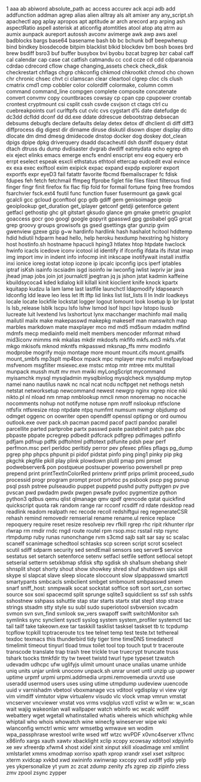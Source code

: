 1
aaa
ab
abiword
absolute_path
ac
access
accurev
ack
acpi
adb
add
addfunction
addman
agrep
alias
alien
alltray
als
alt
amixer
any
any_script.sh
apachectl
apg
aplay
apropos
apt
aptitude
ar
arch
arecord
arp
arping
ash
aspectRatio
aspell
asterisk
at
aticonfig
atomtitles
atool
atop
atq
atrm
au
aumix
aunpack
aureport
autossh
avconv
avimerge
awk
awp
aws
axel
badblocks
bargs
base64
basename
bash
bb
bc
bchunk
bdf
beepwhenup
bind
bindkey
biosdecode
bitpim
blacklist
blkid
blockdev
bm
bosh
boxes
brd
brew
bsdiff
bsro3
buf
buffer
busybox
bvi
byobu
bzcat
bzgrep
bzr
cabal
caff
cal
calendar
cap
case
cat
catfish
catmandu
cc
ccd
ccze
cd
cdd
cdparanoia
cdrdao
cdrecord
cflow
chage
changing_assets
check
check_disk
checkrestart
chflags
chgrp
chkconfig
chkmod
chkrootkit
chmod
cho
chown
chr
chronic
chsec
chvt
ci
clamscan
clear
cleartool
clgrep
cloc
cls
clush
cmatrix
cmd1
cmp
cobbler
color
colordiff
colormake,
column
comm
command
command_line
compgen
complete
composite
concatenate
convert
convmv
copy
countbraces
cowsay
cp
cpan
cpp
cpupower
crontab
crontest
cryptmount
csi
csplit
cssh
csvde
csvjson
ct
ctags
ctrl
cu
cuebreakpoints
curl
curlftpfs
cut
cvlc
cvs
cygstart
d%
date
datefudge
dc
dc3dd
dcfldd
dconf
dd
dd.exe
ddate
ddrescue
debootstrap
debsecan
debsums
debugfs
declare
defaults
delay
detex
detox
df
dhclient
di
diff
diff3
diffprocess
dig
digest
dir
dirname
diruse
diskutil
disown
disper
display
ditto
dlocate
dm
dmd
dmesg
dmidecode
dnstop
docker
dog
doskey
dot_clean
dpigs
dpipe
dpkg
driverquery
dsadd
dscacheutil
dsh
dsniff
dsquery
dstat
dtach
dtruss
du
dump
dvdisaster
dvgrab
dwdiff
eatmydata
echo
egrep
eh
eix
eject
elinks
emacs
emerge
encfs
endnl
enscript
env
eog
equery
erb
errpt
eselect
espeak
esxcli
ethstatus
ethtool
ettercap
eudcedit
eval
evince
ex
exa
exec
exiftool
exim
exipick
expac
expand
expdp
explorer
export
exportfs
expr
eyeD3
fail
fatattr
favorite
fbcmd
fbemailscraper
fc
fdisk
fdupes
feh
fetch
fetchmail
ffmpeg
ffprobe
figlet
file
files
filext
filterous
find
finger
fingr
finit
firefox
fix
flac
flip
fold
for
formail
fortune
fping
free
fromdos
fsarchvier
fsck.ext4
fsutil
func
function
fuser
fusermount
ga
gawk
gcal
gcalcli
gcc
gcloud
gconftool
gcp
gdb
gdiff
gem
genisoimage
geoip
geoiplookup
get_duration
get_iplayer
getconf
getdji
getenforce
getent
getfacl
gethostip
ghc
git
gitstart
gksudo
glance
gm
gmake
gmetric
gnuplot
goaccess
gocr
goo
googl
google
gopyrit
gpasswd
gpg
gpsbabel
gqG
grcat
grep
groovy
groups
growisofs
gs
gsed
gsettings
gtar
gunzip
gvim
gwenview
gzexe
gzip
g~w
hardinfo
hardlink
hash
hashalot
hcitool
hddtemp
hdid
hdiutil
hdparm
head
hello,
help
heroku
hexdump
hexstring
hg
history
host
hostinfo.sh
hostname
hpacucli
hping3
htlatex
htop
htpdate
hwclock
hwinfo
icacls
icedove
iconv
icotool
id
identify
if
ifconfig
ifdata
ifs
ifstat
imap
img
import
imv
in
indent
info
infocmp
init
inkscape
inotifywait
install
instfix
inxi
ionice
ioreg
iostat
iotop
iozone
ip
ipcalc
ipconfig
ipcs
iperf
iptables
iptraf
isKsh
isainfo
iscsiadm
isgd
isoinfo
iw
iwconfig
iwlist
iwpriv
jar
java
jhead
jmap
jobs
join
jot
journalctl
jpegtran
jq
js
jshon
jstat
kadmin
kaffeine
kbuildsycoca4
kded
kdialog
kill
killall
kinit
kioclient
knife
knock
kpartx
kquitapp
kudzu
la
lam
lame
last
lastfile
launchctl
ldapmodify
ldapsearch
ldconfig
ldd
leave
leo
less
let
lft
lftp
lid
links
list
list_lists
ll
ln
lndir
loadkeys
locale
locate
lockfile
lockstat
logger
logout
lomount
look
losetup
lp
lpr
lpstat
ls
lsb_release
lsblk
lscpu
lsfo
lshw
lsmod
lsof
lspci
lspv
lstopo
lsusb
lucreate
luit
lvextend
lvs
lxshortcut
lynx
macchanger
machinfo
mail
mailq
mailutil
mailx
make
makepasswd
makepkg
makeself
man
manswitch
map
marbles
markdown
mate
maxplayer
mco
md
md5
md5sum
mdadm
mdfind
mdmfs
mecp
mediainfo
meld
melt
members
mencoder
mformat
mhwd
mid3iconv
mimms
mk
mkalias
mkdir
mkdosfs
mkfifo
mkfs.ext3
mkfs.vfat
mkgo
mkisofs
mknod
mkntfs
mkpasswd
mksnap_ffs
mmv
modinfo
modprobe
mogrify
mojo
montage
more
mount
mount.cifs
mount.gmailfs
mount_smbfs
mp3splt
mp4box
mpack
mpc
mplayer
mpv
msfcli
msfpayload
msfvenom
msgfilter
msiexec.exe
mstsc
mtop
mtr
mtree
mtx
multitail
munpack
mussh
mutt
mv
mvn
mwiki
myLongScript
mycommand
myisamchk
mysql
mysqladmin
mysqlbinlog
mysqlcheck
mysqldump
mytop
namei
nano
nautilus
nawk
nc
ncal
ncat
ncdu
ncftpget
net
nethogs
netsh
netstat
networksetup
newcommand
newest
newgrp
nginx
ngrep
nice
niki
nikto.pl
nl
nload
nm
nmap
nmblookup
nmcli
nmon
nnoremap
no
nocache
nocomments
nohup
not
notifyme
notuse
npm
nroff
nslookup
ntfsclone
ntfsfix
ntfsresize
ntop
ntpdate
ntpq
numfmt
numsum
nwmgr
objdump
od
odmget
oggenc
on
oowriter
open
opendiff
openssl
optipng
or
ord
oumou
outlook.exe
over
pack.sh
pacman
pacmd
pacof
pactl
pandoc
parallel
parcellite
parted
partprobe
partx
passwd
paste
pastebinit
patch
pax
pbc
pbpaste
pbpate
pcregrep
pdbedit
pdfcrack
pdfgrep
pdfimages
pdfinfo
pdfjam
pdfnup
pdftk
pdftohtml
pdftotext
pdfunite
pdsh
pear
perf
perfmon.msc
perl
perldoc
perltidy
perror
pev
pfexec
pfiles
pflags
pg_dump
pgrep
php
phpcs
phpunit
pi
pidof
pidstat
pinfo
ping
ping1
pinky
pip
pkg
pkgchk
pkgfile
pkill
play
plink
plowdown
plutil
pmap
pmi
pmset
podwebserver&
pon
postqueue
postsuper
poweriso
powershell
pr
prep
prepend
print
printTextInColorRed
printenv
printf
prips
prlimit
proceed_sudo
processid
progr
program
prompt
proot
prtvtoc
ps
psbook
pscp
psg
psnup
psql
pssh
pstree
pulseaudio
puppet
puppetd
pushd
putty
puttygen
pv
pve
pvscan
pwd
pwdadm
pwdx
pwgen
pwsafe
pydoc
pygmentize
python
python3
qdbus
qemu
qlist
qlmanage
qmv
qpdf
qrencode
qstat
quickfind
quickscript
quota
rak
random
range
rar
rcconf
rcsdiff
rd
rdate
rdesktop
read
readlink
readom
realpath
rec
recode
recoll
redshiftgui
reg
regenerateCSR
rehash
remind
removedir
remserial
rename
rename.ul
renice
replace
repoquery
require
reset
resize
resolveip
rev
rfkill
rgrep
rhc
ripit
rkhunter
rlpr
rlwrap
rm
rmdir
rndc
rngd
route
routel
rpm
rsop.msc
rsstail
rstp
rsync
rtmpdump
ruby
runas
runonchange
rvm
s3cmd
sajb
salt
sar
say
sc
scalac
scanelf
scanimage
schedtool
schtasks
scp
screen
script
scrot
scselect
scutil
sdiff
sdparm
security
sed
sendEmail
sensors
seq
server$
service
sestatus
set
setarch
setenforce
setenv
setfacl
setfile
setfont
setlocal
setopt
setserial
setterm
setxkbmap
sfdisk
sftp
sgdisk
sh
sha1sum
shebang
shelr
shnsplit
shopt
shorty
shout
show
showkey
shred
shuf
shutdown
sips
skill
skype
sl
slapcat
slave
sleep
slocate
sloccount
slow
slpappasswd
smartctl
smartypants
smbcacls
smbclient
smbget
smbmount
smbpasswd
smem
snarf
sniff_host:
snmpwalk
socat
sockstat
soffice
soft
sort
sort_csn
sortwc
source
sox
soxi
spacecmd
split
sprunge
sqlite3
squidclient
ss
ssf
ssh
sshfs
sshostnew
sshpass
sshuttle
stap
star
starts
startx
stat
step1
stop
strace
strings
stsadm
stty
style
su
subl
sudo
superiotool
svbversion
svcadm
svmon
svn
svn_find
svnlook
sw_vers
swapoff
swift
switchMonitor
sxh
symlinks
sync
synclient
sysctl
syslog
system
system_profiler
systemctl
tac
tail
tailf
take
takeown.exe
tar
taskkill
tasklist
tasksel
taskset
tb
tc
tcpdump
tcpflow
tcpkill
tcptraceroute
tcs
tee
telnet
temp
test
teste.txt
tethereal
texdoc
texmacs
this
thunderbird
tidy
tiger
time
timeDNS
timedatectl
timelimit
timeout
tinyurl
tload
tmux
toilet
tool
top
touch
tput
tr
traceroute
transcode
translate
trap
trash
tree
trickle
true
truecrypt
truncate
truss
tshark
tsocks
ttmkfdir
tty
tw
tweet
twistd
twurl
type
typeset
tzwatch
udevadm
udhcpc
ufw
uglifyjs
ulimit
umount
unace
unalias
uname
unhide
uniq
units
unjar
unlink
unoconv
unpack.sh
unrar
unset
until
unzip
up
upower
uptime
urpmf
urpmi
urpmi.addmedia
urpmi.removemedia
urxvtd
use
useradd
usermod
users
uses
using
utime
utmpdump
uudeview
uuencode
uuid
v
varnishadm
vbetool
vboxmanage
vcs
vditool
vgdisplay
vi
view
vigr
vim
vimdiff
vimtutor
vipw
virtualenv
visudo
vlc
vlock
vmap
vmrun
vmstat
vncserver
vncviewer
vnstat
vos
vrms
vsqlplus
vzctl
vzlist
w
w3m
w:
w_scan
wait
wajig
wakeonlan
wall
wallpaper
watch
wbinfo
wc
wcalc
wdiff
webattery
wget
wgetall
whatinstalled
whatis
whereis
which
whichpkg
while
whiptail
who
whois
whowatch
wine
winecfg
wineserver
wipe
wki
wlanconfig
wmctrl
wmic
wmr
wmsetbg
wmwave
wn
wodim
wpa_passphrase
wrestool
write
wsed
wtf
wtzc
wvPDF
x0vnc4server
x11vnc
x86info
xargs
xauth
xawtv
xbacklight
xclip
xcopy
xcowsay
xdotool
xdpyinfo
xe
xev
xfreerdp
xfwm4
xhost
xidel
xinit
xinput
xkill
xloadimage
xml
xmllint
xmlstarlet
xmms
xmodmap
xorriso
xpath
xprop
xrandr
xsel
xset
xsltproc
xterm
xvidcap
xvkbd
xwd
xwininfo
xwinwrap
xxcopy
xxd
xxdiff
ydip
yelp
yes
ykpersonalize
yt
yum
zc
zcat
zdump
zenity
zfs
zgrep
zip
zipinfo
zless
zmv
zpool
zsync
zypper
